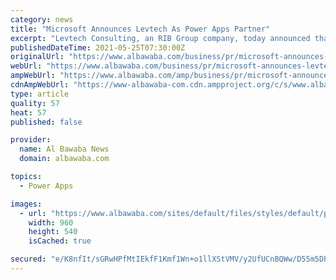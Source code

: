 ```yaml
---
category: news
title: "Microsoft Announces Levtech As Power Apps Partner"
excerpt: "Levtech Consulting, an RIB Group company, today announced that it has extended its partnership with Microsoft to be a certified Power Apps Partner Levtech Consulting, an RIB Group company ..."
publishedDateTime: 2021-05-25T07:30:00Z
originalUrl: "https://www.albawaba.com/business/pr/microsoft-announces-levtech-power-apps-partner-1429413"
webUrl: "https://www.albawaba.com/business/pr/microsoft-announces-levtech-power-apps-partner-1429413"
ampWebUrl: "https://www.albawaba.com/amp/business/pr/microsoft-announces-levtech-power-apps-partner-1429413"
cdnAmpWebUrl: "https://www-albawaba-com.cdn.ampproject.org/c/s/www.albawaba.com/amp/business/pr/microsoft-announces-levtech-power-apps-partner-1429413"
type: article
quality: 57
heat: 57
published: false

provider:
  name: Al Bawaba News
  domain: albawaba.com

topics:
  - Power Apps

images:
  - url: "https://www.albawaba.com/sites/default/files/styles/default/public/2021-05/Anilesh%20Kumar%2C%20CEO%2C%20Levtech%20Consulting.JPG?itok=FNOzJPpk"
    width: 960
    height: 540
    isCached: true

secured: "e/K8nfIt/sGRwHPfMtIEkfF1Kmf1Wn+o1llXStVMV/y2UfUCnBQWw/D55m5DPO/0r0p42Wodvv5l1jArLHUpiRStExM7dUdAy82Qg4iU+0A6GIuiY4m4ue0k9ciqieIL6Xfed5mytf3sV0jD2wP8YAtJ3P9Mv8axk36DOjkoIQ6Ior01dURkhzsRJANNUBswC2HcWfObBiu/S+pHt6Oya+7KgFaGr4ws48OZHnXVsF5VgLVUrcZBxDmRQ4V/TRVQhk52pnN+Ws4xhiauVGA2DuI6XznyBXLnd2LrVztFWSfm9vZLLvCWH5H7iXbdt6hIdaSVQyjpCqIwWMBbk/LprYAbGV6dJPHpo6vxKXWrzWY=;NHEhH+Ft4xeZ1qxP0oJofw=="
---
```


